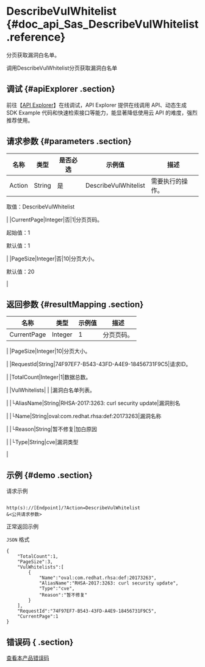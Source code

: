 # DescribeVulWhitelist {#doc_api_Sas_DescribeVulWhitelist .reference}

分页获取漏洞白名单。

调用DescribeVulWhitelist分页获取漏洞白名单

## 调试 {#apiExplorer .section}

前往【[API Explorer](https://api.aliyun.com/#product=Sas&api=DescribeVulWhitelist)】在线调试，API Explorer 提供在线调用 API、动态生成 SDK Example 代码和快速检索接口等能力，能显著降低使用云 API 的难度，强烈推荐使用。

## 请求参数 {#parameters .section}

|名称|类型|是否必选|示例值|描述|
|--|--|----|---|--|
|Action|String|是|DescribeVulWhitelist|需要执行的操作。

 取值：DescribeVulWhitelist

 |
|CurrentPage|Integer|否|1|分页页码。

 起始值：1

 默认值：1

 |
|PageSize|Integer|否|10|分页大小。

 默认值：20

 |

## 返回参数 {#resultMapping .section}

|名称|类型|示例值|描述|
|--|--|---|--|
|CurrentPage|Integer|1|分页页码。

 |
|PageSize|Integer|10|分页大小。

 |
|RequestId|String|74F97EF7-B543-43FD-A4E9-18456731F9C5|请求ID。

 |
|TotalCount|Integer|1|数据总数。

 |
|VulWhitelists| | |漏洞白名单列表。

 |
|└AliasName|String|RHSA-2017:3263: curl security update|漏洞别名

 |
|└Name|String|oval:com.redhat.rhsa:def:20173263|漏洞名称

 |
|└Reason|String|暂不修复|加白原因

 |
|└Type|String|cve|漏洞类型

 |

## 示例 {#demo .section}

请求示例

``` {#request_demo}

http(s)://[Endpoint]/?Action=DescribeVulWhitelist
&<公共请求参数>

```

正常返回示例

`JSON` 格式

``` {#json_return_success_demo}
{
	"TotalCount":1,
	"PageSize":3,
	"VulWhitelists":[
		{
			"Name":"oval:com.redhat.rhsa:def:20173263",
			"AliasName":"RHSA-2017:3263: curl security update",
			"Type":"cve",
			"Reason":"暂不修复"
		}
	],
	"RequestId":"74F97EF7-B543-43FD-A4E9-18456731F9C5",
	"CurrentPage":1
}
```

## 错误码 { .section}

[查看本产品错误码](https://error-center.aliyun.com/status/product/Sas)

